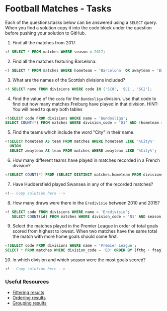 # Football Matches - Tasks

Each of the questions/tasks below can be answered using a `SELECT` query. When you find a solution copy it into the code block under the question before pushing your solution to GitHub.

1) Find all the matches from 2017.

```sql
<! SELECT * FROM matches WHERE season = 2017;  


```

2) Find all the matches featuring Barcelona.

```sql
<! SELECT * FROM matches WHERE hometeam = 'Barcelona' OR awayteam = 'Barcelona'; 


```

3) What are the names of the Scottish divisions included?

```sql
<! SELECT name FROM divisions WHERE code IN ('SC0', 'SC1', 'SC2');  


```

4) Find the value of the `code` for the `Bundesliga` division. Use that code to find out how many matches Freiburg have played in that division. HINT: You will need to query both tables

```sql
<!SELECT code FROM divisions WHERE name = 'Bundesliga';
SELECT COUNT(*) FROM matches WHERE division_code = 'D1' AND (hometeam = 'Freiburg' OR awayteam = 'Freiburg'); 


```

5) Find the teams which include the word "City" in their name. 

```sql
<!SELECT hometeam AS team FROM matches WHERE hometeam LIKE '%City%'
  UNION 
  SELECT awayteam AS team FROM matches WHERE awayteam LIKE '%City%'; 


```

6) How many different teams have played in matches recorded in a French division?

```sql
<!SELECT COUNT(*) FROM (SELECT DISTINCT matches.hometeam FROM divisions JOIN matches ON divisions.code=matches.division_code AND divisions.country = 'France') I


```

7) Have Huddersfield played Swansea in any of the recorded matches?

```sql
<!-- Copy solution here -->


```

8) How many draws were there in the `Eredivisie` between 2010 and 2015?

```sql
<! SELECT code FROM divisions WHERE name = 'Eredivisie';
   SELECT COUNT(id) FROM matches WHERE division_code = 'N1' AND season BETWEEN 2010 AND 2015 AND ftr = 'D';


```

9) Select the matches played in the Premier League in order of total goals scored from highest to lowest. When two matches have the same total the match with more home goals should come first.

```sql
<!SELECT code FROM divisions WHERE name = 'Premier League';
SELECT * FROM matches WHERE division_code = 'E0' ORDER BY (fthg + ftag) DESC, fthg DESC; 

```

10) In which division and which season were the most goals scored?

```sql
<!-- Copy solution here -->


```

### Useful Resources

- [Filtering results](https://www.w3schools.com/sql/sql_where.asp)
- [Ordering results](https://www.w3schools.com/sql/sql_orderby.asp)
- [Grouping results](https://www.w3schools.com/sql/sql_groupby.asp)